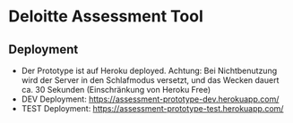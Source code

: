 # Deloitte Assessment Tool

## Deployment

- Der Prototype ist auf Heroku deployed. Achtung: Bei Nichtbenutzung wird der Server in den Schlafmodus versetzt, und das Wecken dauert ca. 30 Sekunden (Einschränkung von Heroku Free)
- DEV Deployment: https://assessment-prototype-dev.herokuapp.com/
- TEST Deployment: https://assessment-prototype-test.herokuapp.com/

